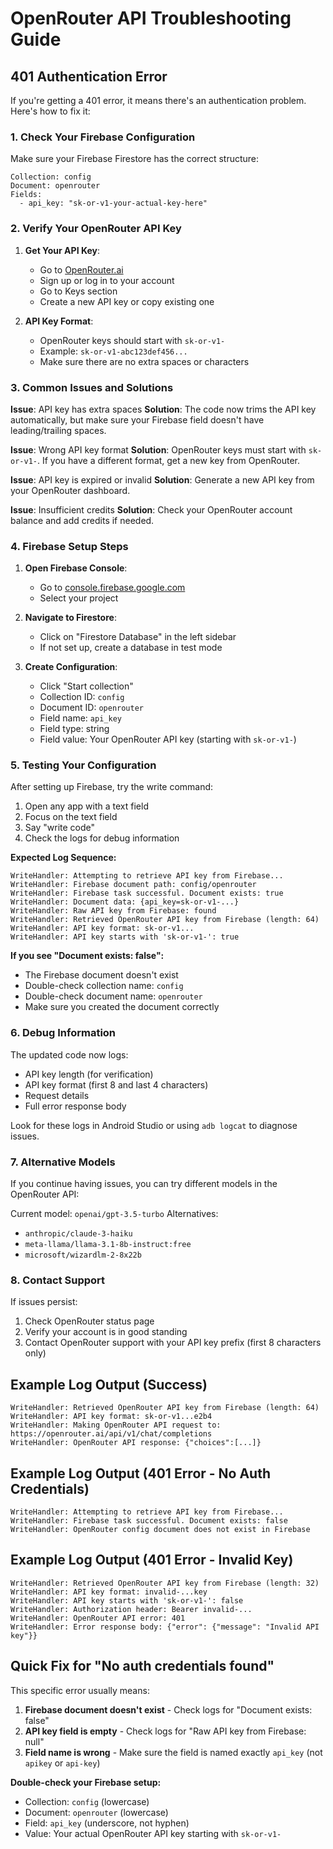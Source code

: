 # OpenRouter API Troubleshooting Guide

## 401 Authentication Error

If you're getting a 401 error, it means there's an authentication problem. Here's how to fix it:

### 1. Check Your Firebase Configuration

Make sure your Firebase Firestore has the correct structure:

```
Collection: config
Document: openrouter
Fields:
  - api_key: "sk-or-v1-your-actual-key-here"
```

### 2. Verify Your OpenRouter API Key

1. **Get Your API Key**:
   - Go to [OpenRouter.ai](https://openrouter.ai)
   - Sign up or log in to your account
   - Go to Keys section
   - Create a new API key or copy existing one

2. **API Key Format**:
   - OpenRouter keys should start with `sk-or-v1-`
   - Example: `sk-or-v1-abc123def456...`
   - Make sure there are no extra spaces or characters

### 3. Common Issues and Solutions

**Issue**: API key has extra spaces
**Solution**: The code now trims the API key automatically, but make sure your Firebase field doesn't have leading/trailing spaces.

**Issue**: Wrong API key format
**Solution**: OpenRouter keys must start with `sk-or-v1-`. If you have a different format, get a new key from OpenRouter.

**Issue**: API key is expired or invalid
**Solution**: Generate a new API key from your OpenRouter dashboard.

**Issue**: Insufficient credits
**Solution**: Check your OpenRouter account balance and add credits if needed.

### 4. Firebase Setup Steps

1. **Open Firebase Console**:
   - Go to [console.firebase.google.com](https://console.firebase.google.com)
   - Select your project

2. **Navigate to Firestore**:
   - Click on "Firestore Database" in the left sidebar
   - If not set up, create a database in test mode

3. **Create Configuration**:
   - Click "Start collection"
   - Collection ID: `config`
   - Document ID: `openrouter`
   - Field name: `api_key`
   - Field type: string
   - Field value: Your OpenRouter API key (starting with `sk-or-v1-`)

### 5. Testing Your Configuration

After setting up Firebase, try the write command:

1. Open any app with a text field
2. Focus on the text field
3. Say "write code"
4. Check the logs for debug information

**Expected Log Sequence:**
```
WriteHandler: Attempting to retrieve API key from Firebase...
WriteHandler: Firebase document path: config/openrouter
WriteHandler: Firebase task successful. Document exists: true
WriteHandler: Document data: {api_key=sk-or-v1-...}
WriteHandler: Raw API key from Firebase: found
WriteHandler: Retrieved OpenRouter API key from Firebase (length: 64)
WriteHandler: API key format: sk-or-v1...
WriteHandler: API key starts with 'sk-or-v1-': true
```

**If you see "Document exists: false":**
- The Firebase document doesn't exist
- Double-check collection name: `config`
- Double-check document name: `openrouter`
- Make sure you created the document correctly

### 6. Debug Information

The updated code now logs:
- API key length (for verification)
- API key format (first 8 and last 4 characters)
- Request details
- Full error response body

Look for these logs in Android Studio or using `adb logcat` to diagnose issues.

### 7. Alternative Models

If you continue having issues, you can try different models in the OpenRouter API:

Current model: `openai/gpt-3.5-turbo`
Alternatives:
- `anthropic/claude-3-haiku`
- `meta-llama/llama-3.1-8b-instruct:free`
- `microsoft/wizardlm-2-8x22b`

### 8. Contact Support

If issues persist:
1. Check OpenRouter status page
2. Verify your account is in good standing
3. Contact OpenRouter support with your API key prefix (first 8 characters only)

## Example Log Output (Success)

```
WriteHandler: Retrieved OpenRouter API key from Firebase (length: 64)
WriteHandler: API key format: sk-or-v1...e2b4
WriteHandler: Making OpenRouter API request to: https://openrouter.ai/api/v1/chat/completions
WriteHandler: OpenRouter API response: {"choices":[...]}
```

## Example Log Output (401 Error - No Auth Credentials)

```
WriteHandler: Attempting to retrieve API key from Firebase...
WriteHandler: Firebase task successful. Document exists: false
WriteHandler: OpenRouter config document does not exist in Firebase
```

## Example Log Output (401 Error - Invalid Key)

```
WriteHandler: Retrieved OpenRouter API key from Firebase (length: 32)
WriteHandler: API key format: invalid-...key
WriteHandler: API key starts with 'sk-or-v1-': false
WriteHandler: Authorization header: Bearer invalid-...
WriteHandler: OpenRouter API error: 401
WriteHandler: Error response body: {"error": {"message": "Invalid API key"}}
```

## Quick Fix for "No auth credentials found"

This specific error usually means:

1. **Firebase document doesn't exist** - Check logs for "Document exists: false"
2. **API key field is empty** - Check logs for "Raw API key from Firebase: null"
3. **Field name is wrong** - Make sure the field is named exactly `api_key` (not `apikey` or `api-key`)

**Double-check your Firebase setup:**
- Collection: `config` (lowercase)
- Document: `openrouter` (lowercase)
- Field: `api_key` (underscore, not hyphen)
- Value: Your actual OpenRouter API key starting with `sk-or-v1-`